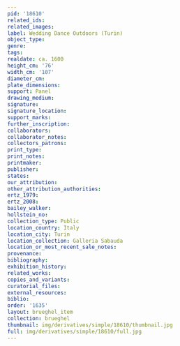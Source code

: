 ```yaml
---
pid: '18610'
related_ids: 
related_images: 
label: Wedding Dance Outdoors (Turin)
object_type: 
genre: 
tags: 
realdate: ca. 1600
height_cm: '76'
width_cm: '107'
diameter_cm: 
plate_dimensions: 
support: Panel
drawing_medium: 
signature: 
signature_location: 
support_marks: 
further_inscription: 
collaborators: 
collaborator_notes: 
collectors_patrons: 
print_type: 
print_notes: 
printmaker: 
publisher: 
states: 
our_attribution: 
other_attribution_authorities: 
ertz_1979: 
ertz_2008: 
bailey_walker: 
hollstein_no: 
collection_type: Public
location_country: Italy
location_city: Turin
location_collection: Galleria Sabauda
location_or_most_recent_sale_notes: 
provenance: 
bibliography: 
exhibition_history: 
related_works: 
copies_and_variants: 
curatorial_files: 
external_resources: 
biblio: 
order: '1635'
layout: brueghel_item
collection: brueghel
thumbnail: img/derivatives/simple/18610/thumbnail.jpg
full: img/derivatives/simple/18610/full.jpg
---
```

